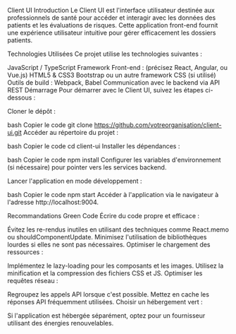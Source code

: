 Client UI
Introduction
Le Client UI est l'interface utilisateur destinée aux professionnels de santé pour accéder et interagir avec les données des patients et les évaluations de risques. Cette application front-end fournit une expérience utilisateur intuitive pour gérer efficacement les dossiers patients.

Technologies Utilisées
Ce projet utilise les technologies suivantes :

JavaScript / TypeScript
Framework Front-end : (précisez React, Angular, ou Vue.js)
HTML5 & CSS3
Bootstrap ou un autre framework CSS (si utilisé)
Outils de build : Webpack, Babel
Communication avec le backend via API REST
Démarrage
Pour démarrer avec le Client UI, suivez les étapes ci-dessous :

Cloner le dépôt :

bash
Copier le code
git clone https://github.com/votreorganisation/client-ui.git
Accéder au répertoire du projet :

bash
Copier le code
cd client-ui
Installer les dépendances :

bash
Copier le code
npm install
Configurer les variables d'environnement (si nécessaire) pour pointer vers les services backend.

Lancer l'application en mode développement :

bash
Copier le code
npm start
Accéder à l'application via le navigateur à l'adresse http://localhost:9004.

Recommandations Green Code
Écrire du code propre et efficace :

Évitez les re-rendus inutiles en utilisant des techniques comme React.memo ou shouldComponentUpdate.
Minimisez l'utilisation de bibliothèques lourdes si elles ne sont pas nécessaires.
Optimiser le chargement des ressources :

Implémentez le lazy-loading pour les composants et les images.
Utilisez la minification et la compression des fichiers CSS et JS.
Optimiser les requêtes réseau :

Regroupez les appels API lorsque c'est possible.
Mettez en cache les réponses API fréquemment utilisées.
Choisir un hébergement vert :

Si l'application est hébergée séparément, optez pour un fournisseur utilisant des énergies renouvelables.
